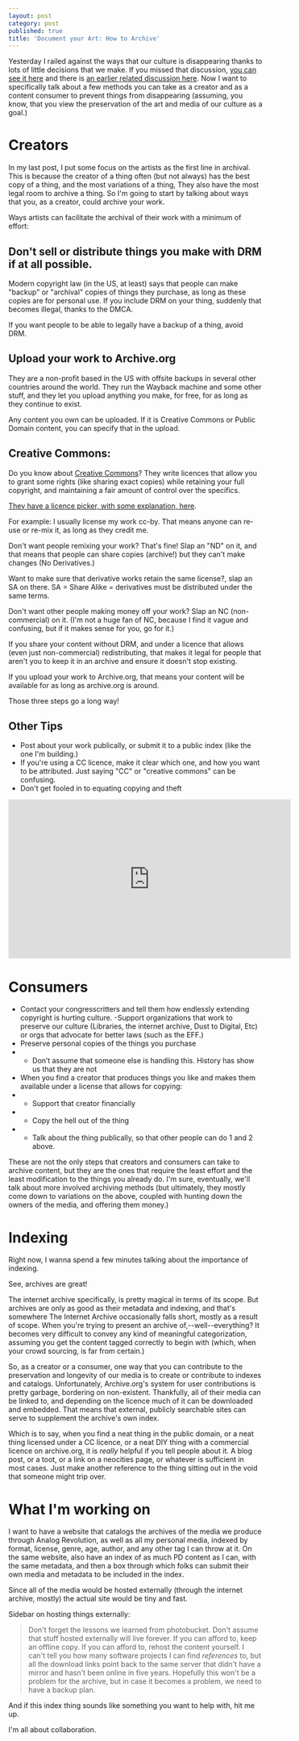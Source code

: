 ```yaml
---
layout: post
category: post
published: true
title: 'Document your Art: How to Archive'
---
```

Yesterday I railed against the ways that our culture is disappearing thanks to lots of little decisions that we make. If you missed that discussion, [you can see it here](http://ajroach42.com/document-your-art-archive-your-art/) and there is [an earlier related discussion here](http://ajroach42.com/we-are-terrible-stewards-of-history/). Now I want to specifically talk about a few methods you can take as a creator and as a content consumer to prevent things from disappearing (assuming, you know, that you view the preservation of the art and media of our culture as a goal.)

# Creators 

In my last post, I put some focus on the artists as the first line in archival. This is because the creator of a thing often (but not always) has the best copy of a thing, and the most variations of a thing, They also have the most legal room to archive a thing. So I'm going to start by talking about ways that you, as a creator, could archive your work. 

Ways artists can facilitate the archival of their work with a minimum of effort: 

## Don't sell or distribute things you make with DRM if at all possible. 

Modern copyright law (in the US, at least) says that people can make "backup" or "archival" copies of things they purchase, as long as these copies are for personal use. If you include DRM on your thing, suddenly that becomes illegal, thanks to the DMCA. 

If you want people to be able to legally have a backup of a thing, avoid DRM.


## Upload your work to Archive.org 

They are a non-profit based in the US with offsite backups in several other countries around the world. They run the Wayback machine and some other stuff, and they let you upload anything you make, for free,  for as long as they continue to exist. 

Any content you own can be uploaded. If it is Creative Commons or Public Domain content, you can specify that in the upload.

## Creative Commons: 

Do you know about [Creative Commons](https://creativecommons.org/)? They write licences that allow you to grant some rights (like sharing exact copies) while retaining your full copyright, and maintaining a fair amount of control over the specifics. 

[They have a licence picker, with some explanation, here](https://creativecommons.org/choose/).


For example:  I usually license my work cc-by. That means anyone can re-use or re-mix it, as long as they credit me. 

Don't want people remixing your work? That's fine! Slap an "ND" on it, and that means that people can share copies (archive!) but they can't make changes (No Derivatives.) 

Want to make sure that derivative works retain the same license?, slap an SA on there. SA = Share Alike = derivatives must be distributed under the same terms. 

Don't want other people making money off your work? Slap an NC (non-commercial) on it. (I'm not a huge fan of NC, because I find it vague and confusing, but if it makes sense for you, go for it.)

If you share your content without DRM, and under a licence that allows (even just non-commercial) redistributing, that makes it legal for people that aren't you to keep it in an archive and ensure it doesn't stop existing. 

If you upload your work to Archive.org, that means your content will be available for as long as archive.org is around. 

Those three  steps go a long way!

## Other Tips

- Post about your work publically, or submit it to a public index (like the one I'm building.) 
- If you're using a CC licence, make it clear which one, and how you want to be attributed. Just saying "CC" or "creative commons" can be confusing. 
- Don't get fooled in to equating copying and theft

<iframe width="560" height="315" src="https://www.youtube.com/embed/IeTybKL1pM4?rel=0&amp;showinfo=0" frameborder="0" allow="autoplay; encrypted-media" allowfullscreen></iframe>

# Consumers 

- Contact your congresscritters and tell them how endlessly extending copyright is hurting culture.
-Support organizations that work to preserve our culture (Libraries, the internet archive, Dust to Digital, Etc) or orgs that advocate for better laws (such as the EFF.)
- Preserve personal copies of the things you purchase
- - Don’t assume that someone else is handling this. History has show us that they are not
- When you find a creator that produces things you like and makes them available under a license that allows for copying: 
- - Support that creator financially 
- - Copy the hell out of the thing
- - Talk about the thing publically, so that other people can do 1 and 2 above.

These are not the only steps that creators and consumers can take to archive content, but they are the ones that require the least effort and the least modification to the things you already do. I'm sure, eventually, we'll talk about more involved archiving methods (but ultimately, they mostly come down to variations on the above, coupled with hunting down the owners of the media, and offering them money.) 

# Indexing 

Right now, I wanna spend a few minutes talking about the importance of indexing.

See, archives are great! 

The internet archive specifically, is pretty magical in terms of its scope. But archives are only as good as their metadata and indexing, and that's somewhere The Internet Archive occasionally falls short, mostly as a result of scope. When you're trying to present an archive of,--well--everything? It becomes very difficult to convey any kind of meaningful categorization, assuming you get the content tagged correctly to begin with (which, when your crowd sourcing, is far from certain.) 

So, as a creator or a consumer, one way that you can contribute to the preservation and longevity of our media is to create or contribute to indexes and catalogs. Unfortunately, Archive.org's system for user contributions is pretty garbage, bordering on non-existent. Thankfully, all of their media can be linked to, and depending on the licence much of it can be downloaded and embedded. That means that external, publicly searchable sites can serve to supplement the archive's own index.

Which is to say, when you find a neat thing in the public domain, or a neat thing licensed under a CC licence, or a neat DIY thing with a commercial licence on archive.org, it is *really* helpful if you tell people about it. A blog post, or a toot, or a link on a neocities page, or whatever is sufficient in most cases. Just make another reference to the thing sitting out in the void that someone might trip over.

# What I'm working on 

I want to have a website that catalogs the archives of the media we produce through Analog Revolution, as well as all my personal media, indexed by format, license, genre, age, author, and any other tag I can throw at it. On the same website, also have an index of as much PD content as I can, with the same metadata, and then a box through which folks can submit their own media and metadata to be included in the index. 

Since all of the media would be hosted externally (through the internet archive, mostly) the actual site would be tiny and fast.

Sidebar on hosting things externally: 

> Don't forget the lessons we learned from photobucket. Don't assume that stuff hosted externally will live forever. If you can afford to, keep an offline copy. If you can afford to, rehost the content yourself. I can't tell you how many software projects I can find *references* to, but all the download links point back to the same server that didn't have a mirror and hasn't been online in five years. Hopefully this won't be a problem for the archive, but in case it becomes a problem, we need to have a backup plan.

And if this index thing sounds like something you want to help with, hit me up. 

I'm all about collaboration.
